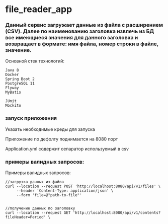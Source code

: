 # file_reader_app
<h3>Данный сервис загружает данные из файла с расширением (CSV). Далее по наименованию заголовка извлечь из БД все имеющиеся значения для данного заголовка и возвращает в формате: имя файла, номер строки в файле, значение.</h3>

Основной стек технологий:
    
    Java 8
    Docker
    Spring Boot 2
    PostgreSQL 11
    Flyway
    MyBatis
    
    JUnit
    Mockito

### запуск приложения
Указать необходимые креды для запуска 
   
Приложение по дефолту поднимается на 8080 порт

Application.yml содержит сепаратор используемый в csv
        
### примеры валидных запросов:
Примеры валидных запросов:

    //загрузка данных из файла
    curl --location --request POST 'http://localhost:8080/api/v1/files' \
         --header 'Content-Type: application/json' \
         --form 'file=@"path-to-file"'
          
        
    //получение данных по заголовку
    curl --location --request GET 'http://localhost:8080/api/v1/contents?fileHeader=Period' \
       

 
